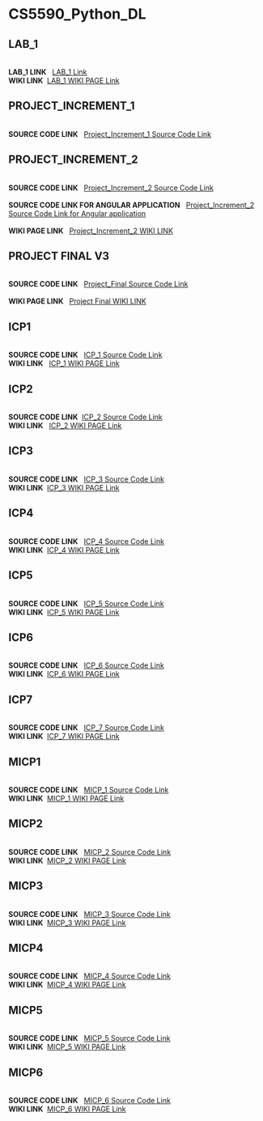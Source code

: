 # CS5590_Python_DL
<h2>LAB_1</h2> 
<br><b>LAB_1 LINK</b> &nbsp; <a href="https://github.com/ntihindukkipati/CS5590_Python_DL/tree/master/LAB_1
">LAB_1 Link</a>  <br>
<b> WIKI LINK</b> &nbsp;<a href="https://github.com/ntihindukkipati/CS5590_Python_DL/wiki/LAB_1">LAB_1 WIKI PAGE Link</a> <br>
<h2>PROJECT_INCREMENT_1</h2> 
<br><b>SOURCE CODE LINK</b> &nbsp; <a href="https://github.com/ntihindukkipati/CS5590_Python_DL/tree/master/Project_Increment_1">Project_Increment_1 Source Code Link</a>  <br>
<h2>PROJECT_INCREMENT_2</h2> 
<br><b>SOURCE CODE LINK</b> &nbsp; <a href="https://github.com/ntihindukkipati/CS5590_Python_DL/tree/master/Project_Increment_2">Project_Increment_2 Source Code Link</a>  <br>
<br><b>SOURCE CODE LINK FOR ANGULAR APPLICATION</b> &nbsp; <a href="https://github.com/Nikhitha8563/Python_Pro_UI">Project_Increment_2 Source Code Link for Angular application</a>  <br>
<br><b>WIKI PAGE LINK</b> &nbsp; <a href="https://github.com/ntihindukkipati/CS5590_Python_DL/wiki/PROJECT_INCREMENT_2">Project_Increment_2 WIKI LINK </a>  <br>

<h2>PROJECT FINAL V3</h2> 
<br><b>SOURCE CODE LINK</b> &nbsp; <a href="https://github.com/ntihindukkipati/CS5590_Python_DL/tree/master/Project_Increment_2">Project_Final Source Code Link</a>  <br>
<br><b>WIKI PAGE LINK</b> &nbsp; <a href="https://github.com/ntihindukkipati/CS5590_Python_DL/wiki/PROJECT_INCREMENT_2">Project Final WIKI LINK </a>  <br>



<h2>ICP1</h2>
<br><b>SOURCE CODE LINK</b> &nbsp; <a href="https://github.com/ntihindukkipati/CS5590_Python_DL/tree/master/ICP_1"> ICP_1  Source Code Link</a><br>
<b> WIKI LINK</b> &nbsp; <a href="https://github.com/ntihindukkipati/CS5590_Python_DL/wiki/ICP-1">ICP_1 WIKI PAGE Link</a> <br>
<h2>ICP2</h2>
<br><b>SOURCE CODE LINK</b> &nbsp;<a href="https://github.com/ntihindukkipati/CS5590_Python_DL/tree/master/ICP_2">ICP_2 Source Code Link</a> <br><b> WIKI LINK</b> &nbsp;  <a href="https://github.com/ntihindukkipati/CS5590_Python_DL/wiki/ICP-2">ICP_2 WIKI PAGE Link</a> <br>
<h2>ICP3</h2> 
<br><b>SOURCE CODE LINK</b> &nbsp; <a href="https://github.com/ntihindukkipati/CS5590_Python_DL/tree/master/ICP-3">ICP_3 Source Code Link</a>  <br>
<b> WIKI LINK</b> &nbsp;<a href="https://github.com/ntihindukkipati/CS5590_Python_DL/wiki/ICP-3">ICP_3 WIKI PAGE Link</a> <br>
<h2>ICP4</h2> 
<br><b>SOURCE CODE LINK</b> &nbsp; <a href="https://github.com/ntihindukkipati/CS5590_Python_DL/tree/master/ICP_4">ICP_4 Source Code Link</a>  <br>
<b> WIKI LINK</b> &nbsp;<a href="https://github.com/ntihindukkipati/CS5590_Python_DL/wiki/ICP4">ICP_4 WIKI PAGE Link</a> <br>
<h2>ICP5</h2> 
<br><b>SOURCE CODE LINK</b> &nbsp; <a href="https://github.com/ntihindukkipati/CS5590_Python_DL/tree/master/ICP_5">ICP_5 Source Code Link</a>  <br>
<b> WIKI LINK</b> &nbsp;<a href="https://github.com/ntihindukkipati/CS5590_Python_DL/wiki/ICP-5">ICP_5 WIKI PAGE Link</a> <br>
<h2>ICP6</h2> 
<br><b>SOURCE CODE LINK</b> &nbsp; <a href="https://github.com/ntihindukkipati/CS5590_Python_DL/tree/master/ICP_6/SOURCE_CODE">ICP_6 Source Code Link</a>  <br>
<b> WIKI LINK</b> &nbsp;<a href="https://github.com/ntihindukkipati/CS5590_Python_DL/wiki/ICP-6">ICP_6 WIKI PAGE Link</a> <br>

<h2>ICP7</h2> 
<br><b>SOURCE CODE LINK</b> &nbsp; <a href="https://github.com/ntihindukkipati/CS5590_Python_DL/tree/master/ICP_7/SOURCE_CODE">ICP_7 Source Code Link</a>  <br>
<b> WIKI LINK</b> &nbsp;<a href="https://github.com/ntihindukkipati/CS5590_Python_DL/wiki/ICP-7">ICP_7 WIKI PAGE Link</a> <br>

<h2>MICP1</h2> 
<br><b>SOURCE CODE LINK</b> &nbsp; <a href="https://github.com/ntihindukkipati/CS5590_Python_DL/tree/master/MICP_1">MICP_1 Source Code Link</a>  <br>
<b> WIKI LINK</b> &nbsp;<a href="https://github.com/ntihindukkipati/CS5590_Python_DL/wiki/MICP_1">MICP_1 WIKI PAGE Link</a> <br>

<h2>MICP2</h2> 
<br><b>SOURCE CODE LINK</b> &nbsp; <a href="https://github.com/ntihindukkipati/CS5590_Python_DL/tree/master/MICP_2">MICP_2 Source Code Link</a>  <br>
<b> WIKI LINK</b> &nbsp;<a href="https://github.com/ntihindukkipati/CS5590_Python_DL/wiki/MICP_2
">MICP_2 WIKI PAGE Link</a> <br>


<h2>MICP3</h2> 
<br><b>SOURCE CODE LINK</b> &nbsp; <a href="https://github.com/ntihindukkipati/CS5590_Python_DL/tree/master/MICP_3">MICP_3 Source Code Link</a>  <br>
<b> WIKI LINK</b> &nbsp;<a href="https://github.com/ntihindukkipati/CS5590_Python_DL/wiki/MICP_3
">MICP_3 WIKI PAGE Link</a> <br>

<h2>MICP4</h2> 
<br><b>SOURCE CODE LINK</b> &nbsp; <a href="https://github.com/ntihindukkipati/CS5590_Python_DL/tree/master/MICP_4">MICP_4 Source Code Link</a>  <br>
<b> WIKI LINK</b> &nbsp;<a href="https://github.com/ntihindukkipati/CS5590_Python_DL/wiki/MICP_4
">MICP_4 WIKI PAGE Link</a> <br>

<h2>MICP5</h2> 
<br><b>SOURCE CODE LINK</b> &nbsp; <a href="https://github.com/ntihindukkipati/CS5590_Python_DL/tree/master/MICP_5">MICP_5 Source Code Link</a>  <br>
<b> WIKI LINK</b> &nbsp;<a href="https://github.com/ntihindukkipati/CS5590_Python_DL/wiki/MICP_5
">MICP_5 WIKI PAGE Link</a> <br>


<h2>MICP6</h2> 
<br><b>SOURCE CODE LINK</b> &nbsp; <a href="https://github.com/ntihindukkipati/CS5590_Python_DL/tree/master/MICP_6">MICP_6 Source Code Link</a>  <br>
<b> WIKI LINK</b> &nbsp;<a href="https://github.com/ntihindukkipati/CS5590_Python_DL/wiki/MICP_6
">MICP_6 WIKI PAGE Link</a> <br>

